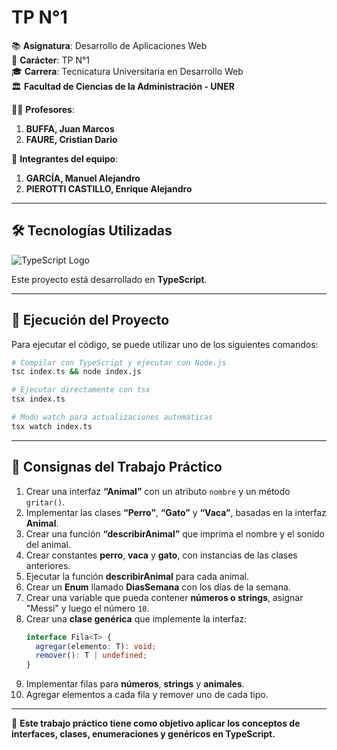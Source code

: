# TP N°1

📚 **Asignatura**: Desarrollo de Aplicaciones Web  
📝 **Carácter**: TP N°1  
🎓 **Carrera**: Tecnicatura Universitaria en Desarrollo Web  
🏛️ **Facultad de Ciencias de la Administración - UNER**  

👨‍🏫 **Profesores**:

1. **BUFFA, Juan Marcos**  
2. **FAURE, Cristian Dario**  

👥 **Integrantes del equipo**:

1. **GARCÍA, Manuel Alejandro**  
2. **PIEROTTI CASTILLO, Enrique Alejandro**  

---

## 🛠 Tecnologías Utilizadas

![TypeScript Logo](https://upload.wikimedia.org/wikipedia/commons/4/4c/Typescript_logo_2020.svg)

Este proyecto está desarrollado en **TypeScript**.

---

## 🚀 Ejecución del Proyecto
Para ejecutar el código, se puede utilizar uno de los siguientes comandos:

```sh
# Compilar con TypeScript y ejecutar con Node.js
tsc index.ts && node index.js

# Ejecutar directamente con tsx
tsx index.ts

# Modo watch para actualizaciones automáticas
tsx watch index.ts
```

---

## 📌 Consignas del Trabajo Práctico

1. Crear una interfaz **“Animal”** con un atributo `nombre` y un método `gritar()`.
2. Implementar las clases **“Perro”**, **“Gato”** y **“Vaca”**, basadas en la interfaz **Animal**.
3. Crear una función **“describirAnimal”** que imprima el nombre y el sonido del animal.
4. Crear constantes **perro**, **vaca** y **gato**, con instancias de las clases anteriores.
5. Ejecutar la función **describirAnimal** para cada animal.
6. Crear un **Enum** llamado **DiasSemana** con los días de la semana.
7. Crear una variable que pueda contener **números o strings**, asignar "Messi" y luego el número `10`.
8. Crear una **clase genérica** que implemente la interfaz:
   ```ts
   interface Fila<T> {
     agregar(elemento: T): void;
     remover(): T | undefined;
   }
   ```
9. Implementar filas para **números**, **strings** y **animales**.
10. Agregar elementos a cada fila y remover uno de cada tipo.

---

📌 **Este trabajo práctico tiene como objetivo aplicar los conceptos de interfaces, clases, enumeraciones y genéricos en TypeScript.**

